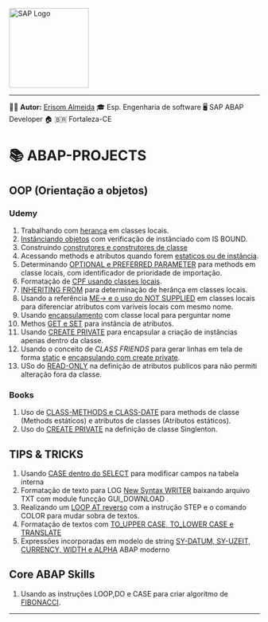 <img src="https://www.sap.com/content/dam/application/shared/logos/sap-logo-svg.svg" alt="SAP Logo" width="160" />

---
🧑‍💼 **Autor:** [Erisom Almeida](https://linkedin.com/in/erisom-almeida-3911a6ab)
🎓 Esp. Engenharia de software
🖥️ SAP ABAP Developer
🏠 🇧🇷 Fortaleza-CE  

# 📚 ABAP-PROJECTS

## OOP (Orientação a objetos)
### Udemy
1. Trabalhando com [herança](/OOP/ZPROG_OO_RELACOES_ERI.ABAP) em classes locais.
2. [Instânciando objetos](/OOP/ZPROG_CREATE_INSTANCE_ERI.ABAP) com verificação de instânciado com IS BOUND.
3. Construindo [construtores e construtores de classe](/OOP/ZPROG_CLASS_CONSTRUCTOR_ERI.ABAP)
5. Acessando methods e atributos quando forem [estaticos ou de instância](/OOP/ZPROG_ACESS_METHOD_ATTRIBUTE.ABAP).
6. Determinando [OPTIONAL e PREFERRED PARAMETER](/OOP/ZPROG_METHODS_ERI.ABAP) para methods em classe locais, com identificador de prioridade de importação.
7. Formatação de [CPF usando classes locais](/OOP/ZPROG_OOP_FORMATA_CPF_ERI.ABAP).
8. [INHERITING FROM](OOP/ZPROG_OOP_CLASS_ANIMAL_ERI.ABAP) para determinação de herânça em classes locais.
9. Usando a referência [ME-> e o uso do NOT SUPPLIED](/OO/ZPROG_ATRIBUTOS_VARIAVEIS_ERI.ABAP) em classes locais para diferenciar atributos com variveis locais com mesmo nome.
10. Usando [encapsulamento](/OOP/ZPROG_ENCAPSULAMENTO_VISIB_ERI.ABAP) com classe local para perguntar nome
11. Methos [GET e SET](/OOP/ZPROG_GETTERS_AND_SETTERS_ERI.ABAP) para instância de atributos.
12. Usando [CREATE PRIVATE](/OOP/ZPROG_PROTEG_INSTANCIAS_ERI.ABAP) para encapsular a criação de instâncias apenas dentro da classe.
13. Usando o conceito de _CLASS FRIENDS_ para gerar linhas em tela de forma [static](/OOP/ZPROG_CLASS_FRIENDS_ERI.ABAP) e [encapsulando com create private](/OOP/ZPROG001_CLASS_FRIENDS_ERI.ABAP).
14. USo do [READ-ONLY](/OOP/ZPROG_READ_ONLY_ERI.ABAP) na definição de atributos publicos para não permiti alteração fora da classe.

### Books
1. Uso de [CLASS-METHODS e CLASS-DATE](/OOP/ZPROG_OOP_CONSTRUCTOR_ERI.ABAP) para methods de classe (Methods estáticos) e atributos de classes (Atributos estáticos).
2. Uso do [CREATE PRIVATE]((/OOP/ZPROG_SINGLETON_ERI.ABAP)) na definição de classe Singlenton.

## TIPS & TRICKS
1. Usando [CASE dentro do SELECT](/TIPS_&_TRICK/ZPROG_SELECT_WITH_CASE_ERI.ABAP) para modificar campos na tabela interna
2. Formatação de texto para LOG [New Syntax WRITER](/TIPS_&_TRICK/ZPROG_NEW_SYNTAX_TEXT_LOG_ERI.ABAP) baixando arquivo TXT com module funcção GUI_DOWNLOAD .
3. Realizando um [LOOP AT reverso](/TIPS_&_TRICK/ZPROG_LOOP_REVERSE_STEP_ERI.ABAP) com a instrução STEP e o comando COLOR para mudar sobra de textos.
4. Formatação de textos com [TO_UPPER CASE, TO_LOWER CASE e TRANSLATE](/TIPS_&_TRICK/ZPROG_TRANSLATE_UPPER_LOWER.ABAP)
5. Expressões incorporadas em modelo de string [SY-DATUM, SY-UZEIT, CURRENCY, WIDTH e ALPHA](/TIPS_&_TRICK/ZPROG_STRING_EMBEDDED_ERI.ABAP)  ABAP moderno

## Core ABAP Skills
1. Usando as instruções LOOP,DO e CASE para criar algoritmo de [FIBONACCI](/ABAP-SKILL/Z_FIBONACCI_ERI.ABAP).
---

